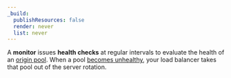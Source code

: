 ```yaml
---
_build:
  publishResources: false
  render: never
  list: never
---
```

A **monitor** issues **health checks** at regular intervals to evaluate the health of an [origin pool](/understand-basics/pools). When a pool [becomes unhealthy](/understand-basics/health-details), your load balancer takes that pool out of the server rotation.
